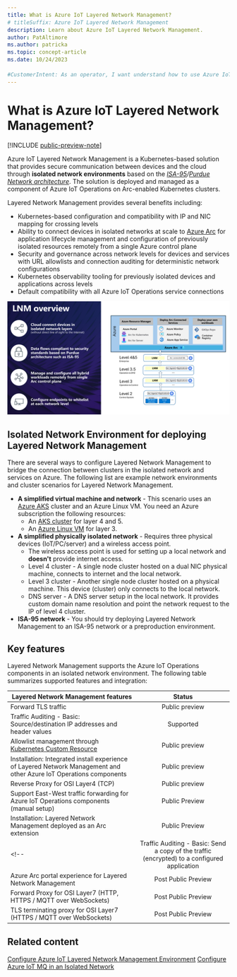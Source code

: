 ```yaml
---
title: What is Azure IoT Layered Network Management?
# titleSuffix: Azure IoT Layered Network Management
description: Learn about Azure IoT Layered Network Management.
author: PatAltimore
ms.author: patricka
ms.topic: concept-article
ms.date: 10/24/2023

#CustomerIntent: As an operator, I want understand how to use Azure IoT Layered Network Management to secure my devices.
---
```


# What is Azure IoT Layered Network Management?

[!INCLUDE [public-preview-note](../includes/public-preview-note.md)]

Azure IoT Layered Network Management is a Kubernetes-based solution that provides secure communication between devices and the cloud through **isolated network environments** based on the *[ISA-95](https://www.isa.org/standards-and-publications/isa-standards/isa-standards-committees/isa95)/[Purdue Network architecture](http://www.pera.net/)*. The solution is deployed and managed as a component of Azure IoT Operations on Arc-enabled Kubernetes clusters.

Layered Network Management provides several benefits including:

* Kubernetes-based configuration and compatibility with IP and NIC mapping for crossing levels
* Ability to connect devices in isolated networks at scale to [Azure Arc](/azure/azure-arc/) for application lifecycle management and configuration of previously isolated resources remotely from a single Azure control plane
* Security and governance across network levels for devices and services with URL allowlists and connection auditing for deterministic network configurations
* Kubernetes observability tooling for previously isolated devices and applications across levels
* Default compatibility with all Azure IoT Operations service connections

![Diagram of Layered Network Management](./media/concept-layered-network/layered-network-management-overview.png)

## Isolated Network Environment for deploying Layered Network Management

There are several ways to configure Layered Network Management to bridge the connection between clusters in the isolated network and services on Azure. The following list are example network environments and cluster scenarios for Layered Network Management.

- **A simplified virtual machine and network** - This scenario uses an [Azure AKS](https://learn.microsoft.com/en-us/azure/aks/) cluster and an Azure Linux VM. You need an Azure subscription the following resources:
  - An [AKS cluster](/azure/aks/concepts-clusters-workloads) for layer 4 and 5.
  - An [Azure Linux VM](/azure/virtual-machines/) for layer 3. 
- **A simplified physically isolated network** - Requires three physical devices (IoT/PC/server) and a wireless access point.
  - The wireless access point is used for setting up a local network and **doesn't** provide internet access.
  - Level 4 cluster - A single node cluster hosted on a dual NIC physical machine, connects to internet and the local network.
  - Level 3 cluster - Another single node cluster hosted on a physical machine. This device (cluster) only connects to the local network.
  - DNS server - A DNS server setup in the local network. It provides custom domain name resolution and point the network request to the IP of level 4 cluster.
- **ISA-95 network** - You should try deploying Layered Network Management to an ISA-95 network or a preproduction environment.

## Key features

Layered Network Management supports the Azure IoT Operations components in an isolated network environment. The following table summarizes supported features and integration:

| Layered Network Management features | Status |
|------------------------------------------------------------------------------------------|:---:|
|Forward TLS traffic|Public preview|
|Traffic Auditing - Basic: Source/destination IP addresses and header values|Supported|
|Allowlist management through [Kubernetes Custom Resource](https://kubernetes.io/docs/concepts/extend-kubernetes/api-extension/custom-resources/)|Public preview|
|Installation: Integrated install experience of Layered Network Management and other Azure IoT Operations components|Public preview|
|Reverse Proxy for OSI Layer4 (TCP)|Public preview|
|Support East-West traffic forwarding for Azure IoT Operations components (manual setup)|Public Preview|
|Installation: Layered Network Management deployed as an Arc extension|Public Preview|
<!-- |Traffic Auditing - Basic: Send a copy of the traffic (encrypted) to a configured application|Post Public Preview|
|Azure Arc portal experience for Layered Network Management|Post Public Preview|
|Forward Proxy for OSI Layer7 (HTTP, HTTPS / MQTT over WebSockets)|Post Public Preview|
|TLS terminating proxy for OSI Layer7 (HTTPS / MQTT over WebSockets)|Post Public Preview| -->

## Related content

[Configure Azure IoT Layered Network Management Environment](howto-configure-layered-network.md)
[Configure Azure IoT MQ in an Isolated Network](howto-configure-mq-layered-network.md)


